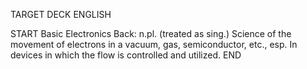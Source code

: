 TARGET DECK
ENGLISH

START
Basic
Electronics
Back: n.pl. (treated as sing.) Science of the movement of electrons in a vacuum, gas, semiconductor, etc., esp. In devices in which the flow is controlled and utilized.
END

